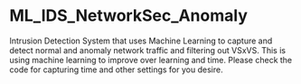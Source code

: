 # ML_IDS_NetworkSec_Anomaly
Intrusion Detection System that uses Machine Learning to capture and detect normal and anomaly network traffic and filtering out VSxVS. 
This is using machine learning to improve over learning and time. 
Please check the code for capturing time and other settings for you desire. 
